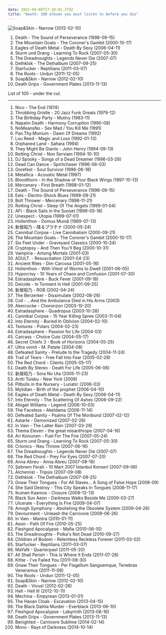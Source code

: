 ```yaml
---
date: 2021-04-06T17:28:01.379Z
title: "death: 100 albums you must listen to before you die"
---
```

![Soap&amp;Skin - Narrow (2012-02-10)](http://coverartarchive.org/release/26a6d832-8412-4776-8169-85a0dbd8513b/5257873633-500.jpg "Soap&Skin - Narrow (2012-02-10)")
<ol class="albums">
<li data-cover="https://img.discogs.com/AbOZtsdj39rFsDoZ3eEiWLrGh0Y=/fit-in/600x601/filters:strip_icc():format(jpeg):mode_rgb():quality(90)/discogs-images/R-10844672-1508180070-4387.jpeg.jpg" data-tags="death metal, progressive death metal" role="button">Death - The Sound of Perseverance (1998-09-15)</li>
<li data-cover="http://coverartarchive.org/release/e022d75b-efad-4e5d-a192-970888da9532/7927188368-500.jpg" data-tags="indie, folk, acoustic" role="button">The Mountain Goats - The Coroner's Gambit (2000-10-17)</li>
<li data-cover="https://img.discogs.com/Cr51MwOudaSojupQ5v1KBoHYtFE=/fit-in/600x450/filters:strip_icc():format(jpeg):mode_rgb():quality(90)/discogs-images/R-1655801-1448876667-9552.jpeg.jpg" data-tags="alternative rock, stoner rock, rock, garage rock" role="button">Eagles of Death Metal - Death By Sexy (2006-04-11)</li>
<li data-cover="https://img.discogs.com/xtw-OU2rHnQDBLOicHEMH4kRFNE=/fit-in/456x400/filters:strip_icc():format(jpeg):mode_rgb():quality(90)/discogs-images/R-2479045-1321193620.jpeg.jpg" data-tags="soundtrack, noise, pop, rock, 60s, 70s, 80s, dead, brutal, grindcore, emo, rap, experimental, noise rock, underground rap, lo-fi, world, techno, 90s, death, nigeria, composer, dirty south, screamo, political, comedy, chainsaw, finnish, cyberpunk, stoner, breakcore, garage, kids, male vocalists, dark ambient, 50s, 40s, videogame, j-rock, mexican, underground, propaganda, anarchy, grim, power metal, suicide, crime, chaos, melodic noise, porn, marijuana, penis, goregrind, fuck, gangsta, scat, conspiracy, noisecore, deathcore, symphonic black metal, nsbm, cocaine, childrens music, hell, jesus, violence, death row, aids, disease, sickness, murder, satan, disaster, bacteria, islam, misery, moses, columbia, tragic, illegal, suicidal black metal, depressive, child abuse, homicide, cult, erotic, zombie, desperate, one hit wonder" role="button">Sturm und Drang - Learning To Rock (2007-05-30)</li>
<li data-cover="http://coverartarchive.org/release/215168e7-8c33-4179-8fb0-3d611e0b3ef9/3366854262-500.jpg" data-tags="canadian, death, 2000s, debut album, never, die, studio album, legends never die, the dreadnoughts, k1r7m, golden tee records" role="button">The Dreadnoughts - Legends Never Die (2007-07)</li>
<li data-cover="http://coverartarchive.org/release/3ff4e6a8-52a9-49a5-b264-986a772fdddf/996842836-500.jpg" data-tags="melodic death metal, death metal, blacker than the blackest black times infinity" role="button">Dethklok - The Dethalbum (2007-09-25)</li>
<li data-cover="https://img.discogs.com/Fuj38Pi-t1r4jE78ZjsWOf5oY1U=/fit-in/438x438/filters:strip_icc():format(jpeg):mode_rgb():quality(90)/discogs-images/R-2758889-1299748746.jpeg.jpg" data-tags="indie" role="button">Starfucker - Reptilians (2011-03-07)</li>
<li data-cover="http://coverartarchive.org/release/17105002-a6fd-4f92-9589-aa7f98073638/4785732549-500.jpg" data-tags="hip hop" role="button">The Roots - Undun (2011-12-05)</li>
<li data-cover="http://coverartarchive.org/release/26a6d832-8412-4776-8169-85a0dbd8513b/5257873633-500.jpg" data-tags="neoclassical" role="button">Soap&Skin - Narrow (2012-02-10)</li>
<li data-cover="http://coverartarchive.org/release/847650f3-7405-4073-8414-e49d9d59a8cc/5685580527-500.jpg" data-tags="experimental hip hop" role="button">Death Grips - Government Plates (2013-11-13)</li>
</ol>
List of 100 - under the cut.
<!-- more -->

_________________

<ol class="albums">
<li data-cover="https://img.discogs.com/rgRyAKI8DUhrlKcUD0KtNUTC5u4=/fit-in/301x300/filters:strip_icc():format(jpeg):mode_rgb():quality(90)/discogs-images/R-2243100-1299316097.jpeg.jpg" data-tags="avant-garde" role="button">
Nico - The End (1974)
</li>
<li data-cover="https://via.placeholder.com/450" data-tags="industrial" role="button">
Throbbing Gristle - 20 Jazz Funk Greats (1979-12)
</li>
<li data-cover="https://img.discogs.com/jZzommZBP9LrWLeHhKFlZpNyM_E=/fit-in/600x595/filters:strip_icc():format(jpeg):mode_rgb():quality(90)/discogs-images/R-5847955-1404373402-5216.jpeg.jpg" data-tags="instrumental, ambient, experimental, queen, epic, choral, world, post-punk, gothic, spooky, haunting, avant-garde, scary, progressive, freak folk, satanic, neo-classical, halloween, ritual, mindblowing, challenging, crowley" role="button">
The Birthday Party - Mutiny (1983-11)
</li>
<li data-cover="http://coverartarchive.org/release/3e5635ee-e984-454c-82e9-f20e1a0ee362/9658402466-500.jpg" data-tags="death metal" role="button">
Napalm Death - Harmony Corruption (1990-08)
</li>
<li data-cover="http://coverartarchive.org/release/763bcd10-7df4-44c6-8e1f-7c0655993016/16162382442-500.jpg" data-tags="hardcore, canadian, death, punk rock, sex, 1980s, insanity, slash, alternative tentacles, nomeansno, compilation album, the cream, dmtr likes this album, you kill me, sex mad, sex mad - you kill me, k1r7m, pronoun" role="button">
NoMeansNo - Sex Mad / You Kill Me (1991)
</li>
<li data-cover="http://coverartarchive.org/release/1166ee6d-1210-43a4-93c5-8912c702b4ef/19976439853-500.jpg" data-tags="death metal" role="button">
Pan.Thy.Monium - Dawn Of Dreams (1992)
</li>
<li data-cover="http://coverartarchive.org/release/27ed1dbf-af54-4d38-95b5-79d25c208b60/23499836788-500.jpg" data-tags="90s" role="button">
Lou Reed - Magic and Loss (1992-01-13)
</li>
<li data-cover="http://coverartarchive.org/release/bfad3f4f-9b39-46fe-a80e-33a30354a579/4868974701-500.jpg" data-tags="oriental metal" role="button">
Orphaned Land - Sahara (1994)
</li>
<li data-cover="http://coverartarchive.org/release/19cab610-4790-4342-9e1e-b8c6915a5486/21497182399-500.jpg" data-tags="90s" role="button">
They Might Be Giants - John Henry (1994-09-13)
</li>
<li data-cover="http://coverartarchive.org/release/a892e0b9-743c-305f-818c-0140426f38ff/3171610927-500.jpg" data-tags="black metal" role="button">
Rotting Christ - Non Serviam (1994-10-10)
</li>
<li data-cover="http://coverartarchive.org/release/34364430-b04f-386d-923a-a4b43270b545/10906440026-500.jpg" data-tags="illbient, experimental, dreamy" role="button">
DJ Spooky - Songs of a Dead Dreamer (1996-03-26)
</li>
<li data-cover="http://coverartarchive.org/release/c399f8d5-43a8-3e1a-98b7-0a6a5bb6ea52/2153622469-500.jpg" data-tags="ambient, atmospheric, world music" role="button">
Dead Can Dance - Spiritchaser (1996-06-03)
</li>
<li data-cover="http://coverartarchive.org/release/760b01ca-cbfa-47da-a76d-12905d89ec82/21704557712-500.jpg" data-tags="death metal, death n roll" role="button">
Gorefest - Soul Survivor (1996-06-18)
</li>
<li data-cover="http://coverartarchive.org/release/082285a8-515e-38ab-b72a-f711a95ff38e/8600844896-500.jpg" data-tags="metallica, heavy metal" role="button">
Metallica - Acoustic Metal (1997)
</li>
<li data-cover="https://img.discogs.com/gFA9GwGsC17tIorRfffcnmwGwwE=/fit-in/600x531/filters:strip_icc():format(jpeg):mode_rgb():quality(90)/discogs-images/R-663168-1144930132.jpeg.jpg" data-tags="melodic death metal, death, atmospheric, death metal, female vocals, blackened death metal, norwegian black metal, atmospheric black metal, melodic death, season of mist" role="button">
Bloodthorn - In the Shadow of Your Black Wings (1997-10-13)
</li>
<li data-cover="http://coverartarchive.org/release/29d7be2c-fc1f-4f8d-a341-8f541cfe2dbe/9262676171-500.jpg" data-tags="melodic death metal" role="button">
Mercenary - First Breath (1998-01-12)
</li>
<li data-cover="https://img.discogs.com/AbOZtsdj39rFsDoZ3eEiWLrGh0Y=/fit-in/600x601/filters:strip_icc():format(jpeg):mode_rgb():quality(90)/discogs-images/R-10844672-1508180070-4387.jpeg.jpg" data-tags="death metal, progressive death metal" role="button">
Death - The Sound of Perseverance (1998-09-15)
</li>
<li data-cover="http://coverartarchive.org/release/18274d01-86aa-4f26-ab80-5526bd285d9b/5129179403-500.jpg" data-tags="90s, indie rock" role="button">
Eels - Electro-Shock Blues (1998-09-21)
</li>
<li data-cover="http://coverartarchive.org/release/03e57137-2148-47a5-91dc-b1b1712c29a6/15853434772-500.jpg" data-tags="death metal" role="button">
Bolt Thrower - Mercenary (1998-11-21)
</li>
<li data-cover="http://coverartarchive.org/release/436ea4da-befa-49be-8d75-66b22f261574/7443557677-500.jpg" data-tags="black metal, metal, melodic black metal" role="button">
Rotting Christ - Sleep Of The Angels (1999-01-04)
</li>
<li data-cover="http://coverartarchive.org/release/f16f6c63-40e7-4393-9c5c-6ef9163657c0/8039780020-500.jpg" data-tags="hardcore punk, punk, hardcore" role="button">
AFI - Black Sails in the Sunset (1999-05-18)
</li>
<li data-cover="http://coverartarchive.org/release/ac262c95-f38b-43a7-afc1-16161ca9692d/11228519805-500.jpg" data-tags="death metal, avant-garde metal, black metal, metal, progressive metal" role="button">
Unexpect - Utopia (1999-07-01)
</li>
<li data-cover="https://img.discogs.com/eCXTquVqzm8QtZRecLGdbFKMX8c=/fit-in/600x592/filters:strip_icc():format(jpeg):mode_rgb():quality(90)/discogs-images/R-725204-1394134728-4057.jpeg.jpg" data-tags="death metal" role="button">
Hollenthon - Domus Mundi (1999-07-13)
</li>
<li data-cover="https://via.placeholder.com/450" data-tags="marilyn manson, hip hop, 60s, hard, grindcore, minnesota, power pop, intro, contemporary folk, quiet storm, contemporary, schlager, idm, singer, germany, singers, energetic, death, surreal, improvisation, mashup, jazz funk, drone, space, remix, contralto, breakbeat, insane, oldies, smooth, lady gaga, digitalis, meditation, german, space music, indie folk, super, kids, b-side, jazz rock, male vocalists, female vocalist, powerpop, dj, not indie, modern country, gothic rock, warm, cold, iowa, speedcore, princess, nouvelle scene francaise, j-pop, guitar hero, ndw, indie disco, musik, klassik, perlen deutschsprachiger popmusik, loneliness, trap, chaotic hardcore, b-sides, remixes, bath, poor, bad girl, naughty, mary, wild, ponies, i love this, rac, loneliness after dusk, sonicuniverse, friendsofthekingofrummelpop, wonderland, czech, good lyrics, vulgar, praise, utada hikaru" role="button">
新居昭乃 - 降るプラチナ (2000-05-24)
</li>
<li data-cover="https://img.discogs.com/T83gWLxB82UyuguJ1Wg4QQ0LwN4=/fit-in/600x600/filters:strip_icc():format(jpeg):mode_rgb():quality(90)/discogs-images/R-9850972-1487362099-4984.jpeg.jpg" data-tags="death metal" role="button">
Cannibal Corpse - Live Cannibalism (2000-09-21)
</li>
<li data-cover="http://coverartarchive.org/release/e022d75b-efad-4e5d-a192-970888da9532/7927188368-500.jpg" data-tags="indie, folk, acoustic" role="button">
The Mountain Goats - The Coroner's Gambit (2000-10-17)
</li>
<li data-cover="https://img.discogs.com/2nFR611ZN3rcXnw1SE3kDjVg-5U=/fit-in/600x413/filters:strip_icc():format(jpeg):mode_rgb():quality(90)/discogs-images/R-9409314-1480069976-7900.jpeg.jpg" data-tags="death metal" role="button">
Six Feet Under - Graveyard Classics (2000-10-24)
</li>
<li data-cover="https://img.discogs.com/ag1O-7m2cC2gAg6oZdYNIUExP5w=/fit-in/600x591/filters:strip_icc():format(jpeg):mode_rgb():quality(90)/discogs-images/R-1225746-1202024990.jpeg.jpg" data-tags="technical death metal, death metal" role="button">
Cryptopsy - And Then You'll Beg (2000-10-31)
</li>
<li data-cover="http://coverartarchive.org/release/e81019d2-1126-43d0-87b0-aaf257c0e6e0/14084788634-500.jpg" data-tags="gothic metal, melodic black metal" role="button">
Vampiria - Among Mortals (2001-03)
</li>
<li data-cover="http://coverartarchive.org/release/d70a2255-7a9b-4c72-a5be-232f7e1fbe71/7818746059-500.jpg" data-tags="electroclash, electronic, electro" role="button">
ADULT. - Resuscitation (2001-04-23)
</li>
<li data-cover="http://coverartarchive.org/release/52d1c18b-7e00-4d59-90aa-ae41d5f9c8ca/7844092774-500.jpg" data-tags="viking metal" role="button">
Ancient Rites - Dim Carcosa (2001-05-16)
</li>
<li data-cover="http://coverartarchive.org/release/1e9a949a-6ba6-33b7-80df-b1d80eac5629/20361917148-500.jpg" data-tags="symphonic metal, death metal, symphonic death metal" role="button">
Hollenthon - With Vilest of Worms to Dwell (2001-06-05)
</li>
<li data-cover="https://img.discogs.com/Js2-FoicOafqEG4JAFkGJD8THa8=/fit-in/150x150/filters:strip_icc():format(jpeg):mode_rgb():quality(90)/discogs-images/R-3103364-1364406988-7680.jpeg.jpg" data-tags="death metal" role="button">
Hypocrisy - 10 Years of Chaos and Confusion (2001-07-30)
</li>
<li data-cover="https://img.discogs.com/_bukTVLaZ2UYdjUEDMAISH7zWhk=/fit-in/502x500/filters:strip_icc():format(jpeg):mode_rgb():quality(90)/discogs-images/R-2177658-1395577751-7466.jpeg.jpg" data-tags="jazz, death metal" role="button">
Estradasphere - Buck Fever (2001-09-18)
</li>
<li data-cover="https://img.discogs.com/xzdi9DCoO817ow8GGTey9h2b5hI=/fit-in/385x499/filters:strip_icc():format(jpeg):mode_rgb():quality(90)/discogs-images/R-14174102-1607632501-6538.jpeg.jpg" data-tags="death metal" role="button">
Deicide - In Torment In Hell (2001-09-25)
</li>
<li data-cover="https://via.placeholder.com/450" data-tags="marilyn manson, hip hop, 60s, hard, grindcore, minnesota, power pop, intro, contemporary folk, quiet storm, contemporary, techno, schlager, krautrock, idm, singer, germany, singers, energetic, death, surreal, improvisation, mashup, jazz funk, drone, space, remix, contralto, breakbeat, insane, oldies, smooth, lady gaga, reggaeton, digitalis, meditation, german, space music, indie folk, super, kids, b-side, jazz rock, male vocalists, female vocalist, powerpop, dj, not indie, modern country, gothic rock, warm, cold, iowa, speedcore, princess, folklore, nouvelle scene francaise, guitar hero, ndw, indie disco, musik, klassik, perlen deutschsprachiger popmusik, hawaii, loneliness, trap, chaotic hardcore, b-sides, remixes, bath, poor, bad girl, naughty, mary, wild, ponies, i love this, rac, loneliness after dusk, sonicuniverse, friendsofthekingofrummelpop, wonderland, czech" role="button">
新居昭乃 - RGB (2002-04-24)
</li>
<li data-cover="https://img.discogs.com/yoReaCutFacqZjwWVBa3UFbT2Tc=/fit-in/600x594/filters:strip_icc():format(jpeg):mode_rgb():quality(90)/discogs-images/R-266328-1298532291.jpeg.jpg" data-tags="grindcore, death metal, industrial death metal" role="button">
The Berzerker - Dissimulate (2002-08-26)
</li>
<li data-cover="http://coverartarchive.org/release/183ab71e-0b90-4ab2-bd39-64144e9bca59/15348016163-500.jpg" data-tags="experimental, ambient" role="button">
Coil - ...And the Ambulance Died in His Arms (2003)
</li>
<li data-cover="http://coverartarchive.org/release/95184121-cb65-4d0e-a32b-f97215d41137/3440293326-500.jpg" data-tags="death metal, black metal" role="button">
Akercocke - Choronzon (2003-10-20)
</li>
<li data-cover="https://img.discogs.com/wMqh3TYGuVzaj7c2JHVcIUYpyB0=/fit-in/600x601/filters:strip_icc():format(jpeg):mode_rgb():quality(90)/discogs-images/R-1174869-1612109050-5485.jpeg.jpg" data-tags="jazz, experimental, avant-garde" role="button">
Estradasphere - Quadropus (2003-10-28)
</li>
<li data-cover="https://img.discogs.com/io2UfNZPo_9TF8msxvYX1CTdhHU=/fit-in/600x523/filters:strip_icc():format(jpeg):mode_rgb():quality(90)/discogs-images/R-1191167-1614718672-2076.jpeg.jpg" data-tags="death metal" role="button">
Cannibal Corpse - 15 Year Killing Spree (2003-11-04)
</li>
<li data-cover="http://coverartarchive.org/release/f5dadbce-5ab6-4352-a1e4-5d02180e1337/7644002795-500.jpg" data-tags="progressive metal, melodic death metal" role="button">
Into Eternity - Buried In Oblivion (2004-02-10)
</li>
<li data-cover="http://coverartarchive.org/release/26d30b9e-d124-4575-9827-502f654f1d3e/16972001882-500.jpg" data-tags="progressive metal" role="button">
Textures - Polars (2004-02-23)
</li>
<li data-cover="https://img.discogs.com/bhTZ0m_PeugdsfdSLBlBLlsibMo=/fit-in/363x500/filters:strip_icc():format(jpeg):mode_rgb():quality(90)/discogs-images/R-13794548-1561285127-4104.jpeg.jpg" data-tags="electronic, jazz, experimental, death, avant-garde, free jazz, gypsy jazz, death metal, art-rock, joke, jazz-fusion, mimicry, estradasphere, 4v4nt g4rd3" role="button">
Estradasphere - Passion for Life (2004-03)
</li>
<li data-cover="http://coverartarchive.org/release/a54710e4-d167-3b12-8b68-36daf0218995/10372971637-500.jpg" data-tags="death metal" role="button">
Carcass - Choice Cuts (2004-05-17)
</li>
<li data-cover="https://img.discogs.com/wxZ80Zl1HxM5cT72lMYsY8uujUU=/fit-in/450x450/filters:strip_icc():format(jpeg):mode_rgb():quality(90)/discogs-images/R-9086500-1474539313-9374.jpeg.jpg" data-tags="experimental, avant-garde" role="button">
Secret Chiefs 3 - Book of Horizons (2004-05-25)
</li>
<li data-cover="http://coverartarchive.org/release/9b7135b5-e755-4a33-bf03-12f4b70a9ca6/28363292516-500.jpg" data-tags="grindcore, death, grind, core" role="button">
Ultra vomit - M. Patate (2004-08)
</li>
<li data-cover="https://via.placeholder.com/450" data-tags="brutal death metal, death metal" role="button">
Defeated Sanity - Prelude to the Tragedy (2004-11-24)
</li>
<li data-cover="http://coverartarchive.org/release/7ad3f81f-f909-4945-b206-0ae576a63801/1085152967-500.jpg" data-tags="gothic metal" role="button">
Trail of Tears - Free Fall Into Fear (2005-02-28)
</li>
<li data-cover="https://img.discogs.com/J3CqTy7ecwNkqebC8j2zFqOfPNc=/fit-in/600x592/filters:strip_icc():format(jpeg):mode_rgb():quality(90)/discogs-images/R-1031863-1521502816-6650.jpeg.jpg" data-tags="deathcore" role="button">
The Red Chord - Clients (2005-05-17)
</li>
<li data-cover="http://coverartarchive.org/release/35e1877b-0d0c-43ca-8b04-1b813b904a4d/4766265718-500.jpg" data-tags="hardcore, epitaph" role="button">
Death By Stereo - Death For Life (2005-06-06)
</li>
<li data-cover="https://via.placeholder.com/450" data-tags="marilyn manson, male, hip hop, 60s, hard, grindcore, minnesota, power pop, intro, contemporary folk, quiet storm, contemporary, techno, schlager, norwegian, krautrock, idm, singer, germany, relaxed, singers, energetic, death, surreal, improvisation, mashup, jazz funk, drone, space, remix, contralto, fetish, female songwriter, breakbeat, insane, oldies, smooth, gangsta rap, lady gaga, video game, reggaeton, digitalis, japanese rock, meditation, harmonica, german, space music, indie folk, super, kids, b-side, jazz rock, male vocalists, female vocalist, powerpop, dj, not indie, activist, modern country, gothic rock, warm, mala, cold, iowa, speedcore, diy, princess, folklore, nouvelle scene francaise, guitar hero, norway, ndw, indie disco, musik, klassik, perlen deutschsprachiger popmusik, hawaii, loneliness, trap, chaotic hardcore, b-sides" role="button">
新居昭乃 - Sora No Uta (2005-11-23)
</li>
<li data-cover="https://img.discogs.com/1m1GyhSqwwOLKaGr0Mg48KY8Ke4=/fit-in/600x596/filters:strip_icc():format(jpeg):mode_rgb():quality(90)/discogs-images/R-1582633-1364138329-1302.jpeg.jpg" data-tags="pop" role="button">
Antti Tuisku - New York (2006)
</li>
<li data-cover="http://coverartarchive.org/release/6df87a44-4c0d-4823-91c7-3ff08fc22581/10478821251-500.jpg" data-tags="death metal, technical death metal, progressive death metal, brutal death metal" role="button">
Pitbulls in the Nursery - Lunatic (2006-03)
</li>
<li data-cover="http://coverartarchive.org/release/e9301fb6-afaf-45e6-9ad6-86fab6c8790c/8024078138-500.jpg" data-tags="gothic, death, symphonic metal, black, dark metal, opera metal, french metal, metal opera, dark metal opera, interesting - need more listening" role="button">
Mylidian - Birth of the prophet (2006-04-10)
</li>
<li data-cover="https://img.discogs.com/Cr51MwOudaSojupQ5v1KBoHYtFE=/fit-in/600x450/filters:strip_icc():format(jpeg):mode_rgb():quality(90)/discogs-images/R-1655801-1448876667-9552.jpeg.jpg" data-tags="alternative rock, stoner rock, rock, garage rock" role="button">
Eagles of Death Metal - Death By Sexy (2006-04-11)
</li>
<li data-cover="https://img.discogs.com/kOY1YObEVN70-JU9ZzzP_OstxIU=/fit-in/600x600/filters:strip_icc():format(jpeg):mode_rgb():quality(90)/discogs-images/R-1182770-1198984181.jpeg.jpg" data-tags="progressive metal, melodic death metal" role="button">
Into Eternity - The Scattering Of Ashes (2006-09-22)
</li>
<li data-cover="http://coverartarchive.org/release/8d8e6041-9f4b-4553-ac4d-cf997e29598a/21893021794-500.jpg" data-tags="metalcore, blackcore" role="button">
Abigail Williams - Legend (2006-10-03)
</li>
<li data-cover="http://coverartarchive.org/release/75b5990e-5608-4c93-9de3-ba16b0f3d212/10206508020-500.jpg" data-tags="technical death metal, death metal" role="button">
The Faceless - Akeldama (2006-11-14)
</li>
<li data-cover="http://coverartarchive.org/release/c77bf183-76e1-40d5-8483-0ff44f074e5b/24664881686-500.jpg" data-tags="brutal death metal" role="button">
Defeated Sanity - Psalms Of The Moribund (2007-02-12)
</li>
<li data-cover="http://coverartarchive.org/release/ab7801ce-90eb-4bf3-8997-f3973769b6ad/4755721443-500.jpg" data-tags="black metal" role="button">
Astarte - Demonized (2007-02-26)
</li>
<li data-cover="http://coverartarchive.org/release/6d216b55-fc27-41f0-bb90-f55bbe832210/20370670691-500.jpg" data-tags="progressive black metal" role="button">
In Vain - The Latter Rain (2007-03-29)
</li>
<li data-cover="https://via.placeholder.com/450" data-tags="post-hardcore" role="button">
Thema Eleven - the great misanthrope (2007-04-16)
</li>
<li data-cover="http://coverartarchive.org/release/4bc3ef86-36dd-4546-96ff-c644156b7b67/5384639454-500.jpg" data-tags="finnish, power metal, tokio hotel" role="button">
Ari Koivunen - Fuel For The Fire (2007-05-24)
</li>
<li data-cover="https://img.discogs.com/xtw-OU2rHnQDBLOicHEMH4kRFNE=/fit-in/456x400/filters:strip_icc():format(jpeg):mode_rgb():quality(90)/discogs-images/R-2479045-1321193620.jpeg.jpg" data-tags="soundtrack, noise, pop, rock, 60s, 70s, 80s, dead, brutal, grindcore, emo, rap, experimental, noise rock, underground rap, lo-fi, world, techno, 90s, death, nigeria, composer, dirty south, screamo, political, comedy, chainsaw, finnish, cyberpunk, stoner, breakcore, garage, kids, male vocalists, dark ambient, 50s, 40s, videogame, j-rock, mexican, underground, propaganda, anarchy, grim, power metal, suicide, crime, chaos, melodic noise, porn, marijuana, penis, goregrind, fuck, gangsta, scat, conspiracy, noisecore, deathcore, symphonic black metal, nsbm, cocaine, childrens music, hell, jesus, violence, death row, aids, disease, sickness, murder, satan, disaster, bacteria, islam, misery, moses, columbia, tragic, illegal, suicidal black metal, depressive, child abuse, homicide, cult, erotic, zombie, desperate, one hit wonder" role="button">
Sturm und Drang - Learning To Rock (2007-05-30)
</li>
<li data-cover="https://img.discogs.com/q33gHIZupz85w9p5WcFMDrLGfp8=/fit-in/210x212/filters:strip_icc():format(jpeg):mode_rgb():quality(90)/discogs-images/R-2376765-1280434846.jpeg.jpg" data-tags="death metal" role="button">
Crionics - Neu Throne (2007-06-16)
</li>
<li data-cover="http://coverartarchive.org/release/215168e7-8c33-4179-8fb0-3d611e0b3ef9/3366854262-500.jpg" data-tags="canadian, death, 2000s, debut album, never, die, studio album, legends never die, the dreadnoughts, k1r7m, golden tee records" role="button">
The Dreadnoughts - Legends Never Die (2007-07)
</li>
<li data-cover="https://via.placeholder.com/450" data-tags="deathcore" role="button">
The Red Chord - Prey For Eyes (2007-07-20)
</li>
<li data-cover="http://coverartarchive.org/release/11d79e6c-e76c-4e77-82e7-22acd02f8c8a/5367819571-500.jpg" data-tags="pop, finnish, grim, nsbm" role="button">
Anna Abreu - Anna Abreu (2007-08-16)
</li>
<li data-cover="https://via.placeholder.com/450" data-tags="sebnem ferah" role="button">
Şebnem Ferah - 10 Mart 2007 İstanbul Konseri (2007-09-06)
</li>
<li data-cover="https://img.discogs.com/FPm7vwlXjMnp1X9W4gdbBymfotM=/fit-in/600x605/filters:strip_icc():format(jpeg):mode_rgb():quality(90)/discogs-images/R-5386659-1392096616-4510.jpeg.jpg" data-tags="death metal" role="button">
Alchemist - Tripsis (2007-09-08)
</li>
<li data-cover="http://coverartarchive.org/release/3ff4e6a8-52a9-49a5-b264-986a772fdddf/996842836-500.jpg" data-tags="melodic death metal, death metal, blacker than the blackest black times infinity" role="button">
Dethklok - The Dethalbum (2007-09-25)
</li>
<li data-cover="http://coverartarchive.org/release/1dd31f4e-e31d-4b02-98e4-51c0e8d57d4f/2053928047-500.jpg" data-tags="noise, black metal, experimental, death, doom, netherlands, bondage, esoteric, torture, occultism" role="button">
Gnaw Their Tongues - For All Slaves... A Song of False Hope (2008-09)
</li>
<li data-cover="https://img.discogs.com/Ee3tUKO_3kSWRVH7kL0jcPeu05Y=/fit-in/512x512/filters:strip_icc():format(jpeg):mode_rgb():quality(90)/discogs-images/R-3341891-1501372365-2037.png.jpg" data-tags="jazz, hardcore, death, progressive, progressive death metal, technical" role="button">
She Said Destroy - This City Speaks In Tongues (2008-11-17)
</li>
<li data-cover="http://coverartarchive.org/release/e586fcf8-df50-4067-bcbb-b3f0d91f07bd/2681228135-500.jpg" data-tags="progressive death metal" role="button">
Ikuinen Kaamos - Closure (2008-12-13)
</li>
<li data-cover="http://coverartarchive.org/release/1f900c0c-c72f-3e50-9d83-6815a15ceeb7/22457638012-500.jpg" data-tags="doom metal" role="button">
Black Sun Aeon - Darkness Walks Beside Me (2009-03-27)
</li>
<li data-cover="http://coverartarchive.org/release/00f54cea-1fc2-470a-a898-ebda5038d156/23171911166-500.jpg" data-tags="death metal, technical death metal" role="button">
Ulcerate - Everything Is Fire (2009-04-07)
</li>
<li data-cover="https://via.placeholder.com/450" data-tags="progressive death metal" role="button">
Amogh Symphony - Abolishing the Obsolete System (2009-04-26)
</li>
<li data-cover="http://coverartarchive.org/release/98655166-b00e-4fe8-8ee1-bd36d6e85917/7576589725-500.jpg" data-tags="brutal death metal" role="button">
Devourment - Unleash the Carnivore (2009-06-26)
</li>
<li data-cover="http://coverartarchive.org/release/59ec2c4e-4ef6-4217-97ad-c47ef9ef0c70/11584970612-500.jpg" data-tags="progressive death metal, progressive metal" role="button">
In Vain - Mantra (2010-01-11)
</li>
<li data-cover="http://coverartarchive.org/release/9d798f53-7089-49f8-a211-57f4e5af79a5/928065722-500.jpg" data-tags="death metal" role="button">
Aeon - Path Of Fire (2010-05-25)
</li>
<li data-cover="http://coverartarchive.org/release/9fc351ef-6f46-4f03-8f25-999b22615331/21780806298-500.jpg" data-tags="technical death metal" role="button">
Fleshgod Apocalypse - Mafia (2010-06-10)
</li>
<li data-cover="http://coverartarchive.org/release/69985f5b-6652-45a9-95d0-c668fd29581c/3366857643-500.jpg" data-tags="canadian, celtic punk" role="button">
The Dreadnoughts - Polka's Not Dead (2010-09-27)
</li>
<li data-cover="https://img.discogs.com/uTDD97vdR2SyF_oTkHwK8JncVrg=/fit-in/600x450/filters:strip_icc():format(jpeg):mode_rgb():quality(90)/discogs-images/R-8653046-1465975233-8729.jpeg.jpg" data-tags="melodic death metal" role="button">
Children of Bodom - Relentless Reckless Forever (2011-03-02)
</li>
<li data-cover="https://img.discogs.com/Fuj38Pi-t1r4jE78ZjsWOf5oY1U=/fit-in/438x438/filters:strip_icc():format(jpeg):mode_rgb():quality(90)/discogs-images/R-2758889-1299748746.jpeg.jpg" data-tags="indie" role="button">
Starfucker - Reptilians (2011-03-07)
</li>
<li data-cover="http://coverartarchive.org/release/fbcc55db-6de3-450e-85c9-3212151d84da/28536801227-500.jpg" data-tags="melodic death metal, symphonic metal, symphonic death metal" role="button">
MaYaN - Quarterpast (2011-05-20)
</li>
<li data-cover="http://coverartarchive.org/release/25d38669-25ce-4f15-84ee-2cdb3228e366/17547954563-500.jpg" data-tags="deathcore" role="button">
All Shall Perish - This Is Where It Ends (2011-07-26)
</li>
<li data-cover="http://coverartarchive.org/release/000e28ea-954f-4994-8003-e4f9a9224d7f/14736074067-500.jpg" data-tags="metal" role="button">
Kittie - I've Failed You (2011-08-30)
</li>
<li data-cover="http://coverartarchive.org/release/14287cb2-d500-446d-a9da-e14dc15326ea/23383657137-500.jpg" data-tags="noise, black metal, experimental, death, netherlands, bondage, esoteric, torture, black doom, dark ritual, occultism" role="button">
Gnaw Their Tongues - Per Flagellum Sanguemque, Tenebras Veneramus (2011-11-08)
</li>
<li data-cover="http://coverartarchive.org/release/17105002-a6fd-4f92-9589-aa7f98073638/4785732549-500.jpg" data-tags="hip hop" role="button">
The Roots - Undun (2011-12-05)
</li>
<li data-cover="http://coverartarchive.org/release/26a6d832-8412-4776-8169-85a0dbd8513b/5257873633-500.jpg" data-tags="neoclassical" role="button">
Soap&Skin - Narrow (2012-02-10)
</li>
<li data-cover="http://coverartarchive.org/release/9b3eccf4-d12d-4ea7-8a56-fe19fbe14b46/15029536719-500.jpg" data-tags="death metal" role="button">
Death - Vivus! (2012-02-28)
</li>
<li data-cover="http://coverartarchive.org/release/92fcc7cc-4c14-4842-b889-d2f7b244b6f7/14554489710-500.jpg" data-tags="black metal, sludge metal" role="button">
Hell - Hell III (2012-10-11)
</li>
<li data-cover="http://coverartarchive.org/release/62171c43-e1a0-4248-a65d-36283a481846/2953536550-500.jpg" data-tags="death metal, industrial death metal" role="button">
Mechina - Empyrean (2013-01-01)
</li>
<li data-cover="http://coverartarchive.org/release/1ece8a0c-3a85-42d2-8a52-46f7ae770fa7/21164025219-500.jpg" data-tags="dark ambient" role="button">
The Haxan Cloak - Excavation (2013-04-15)
</li>
<li data-cover="http://coverartarchive.org/release/09829233-0bf8-42b0-a3a5-1d0be30b3a4b/7867370238-500.jpg" data-tags="melodic death metal" role="button">
The Black Dahlia Murder - Everblack (2013-06-10)
</li>
<li data-cover="http://coverartarchive.org/release/32bc40a8-951b-4942-8779-b2fed6c31188/9053300863-500.jpg" data-tags="death metal, symphonic death metal" role="button">
Fleshgod Apocalypse - Labyrinth (2013-08-16)
</li>
<li data-cover="http://coverartarchive.org/release/847650f3-7405-4073-8414-e49d9d59a8cc/5685580527-500.jpg" data-tags="experimental hip hop" role="button">
Death Grips - Government Plates (2013-11-13)
</li>
<li data-cover="http://coverartarchive.org/release/d05c2bb7-7997-45d2-b9c7-2dd88709b525/6430585414-500.jpg" data-tags="death metal, brutal death metal" role="button">
Benighted - Carnivore Sublime (2014-02-14)
</li>
<li data-cover="http://coverartarchive.org/release/9402055f-3c29-437f-873a-1e0635c2028c/8775735119-500.jpg" data-tags="post-rock" role="button">
Mono - Rays of Darkness (2014-10-14)
</li>
</ol>
